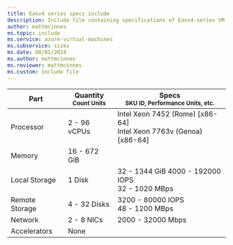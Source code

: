 ```yaml
---
title: Easv4 series specs include
description: Include file containing specifications of Easv4-series VM sizes.
author: mattmcinnes
ms.topic: include
ms.service: azure-virtual-machines
ms.subservice: sizes
ms.date: 08/01/2024
ms.author: mattmcinnes
ms.reviewer: mattmcinnes
ms.custom: include file
---
```

| Part | Quantity <br><sup>Count Units | Specs <br><sup>SKU ID, Performance Units, etc.  |
|---|---|---|
| Processor      | 2 - 96 vCPUs     | Intel Xeon 7452 (Rome) [x86-64] <br>Intel Xeon 7763v (Genoa) [x86-64] |
| Memory         | 16 - 672 GiB        |    |
| Local Storage  | 1 Disk         | 32 - 1344 GiB 4000 - 192000 IOPS <br>32 - 1020 MBps |
| Remote Storage | 4 - 32 Disks        | 3200 - 80000 IOPS <br>48 - 1200 MBps |
| Network        | 2 - 8 NICs        | 2000 - 32000 Mbps |
| Accelerators   | None            |     |
